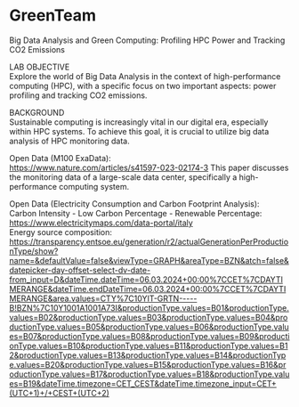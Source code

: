 # GreenTeam
Big Data Analysis and Green Computing: Profiling HPC Power and Tracking CO2 Emissions


LAB OBJECTIVE​
<br/>
Explore the world of Big Data Analysis in the context of high-performance computing (HPC), with a specific focus on two important aspects: power profiling and tracking CO2 emissions.​

BACKGROUND​
<br/>
Sustainable computing is increasingly vital in our digital era, especially within HPC systems. To achieve this goal, it is crucial to utilize big data analysis of HPC monitoring data.

Open Data (M100 ExaData):
<br/>
https://www.nature.com/articles/s41597-023-02174-3 This paper discusses the monitoring data of a large-scale data center, specifically a high-performance computing system.

Open Data (Electricity Consumption and Carbon Footprint Analysis):
<br/>
Carbon Intensity - Low Carbon Percentage - Renewable Percentage: https://www.electricitymaps.com/data-portal/italy 
<br/>
Energy source composition: https://transparency.entsoe.eu/generation/r2/actualGenerationPerProductionType/show?name=&defaultValue=false&viewType=GRAPH&areaType=BZN&atch=false&datepicker-day-offset-select-dv-date-from_input=D&dateTime.dateTime=06.03.2024+00:00%7CCET%7CDAYTIMERANGE&dateTime.endDateTime=06.03.2024+00:00%7CCET%7CDAYTIMERANGE&area.values=CTY%7C10YIT-GRTN-----B!BZN%7C10Y1001A1001A73I&productionType.values=B01&productionType.values=B02&productionType.values=B03&productionType.values=B04&productionType.values=B05&productionType.values=B06&productionType.values=B07&productionType.values=B08&productionType.values=B09&productionType.values=B10&productionType.values=B11&productionType.values=B12&productionType.values=B13&productionType.values=B14&productionType.values=B20&productionType.values=B15&productionType.values=B16&productionType.values=B17&productionType.values=B18&productionType.values=B19&dateTime.timezone=CET_CEST&dateTime.timezone_input=CET+(UTC+1)+/+CEST+(UTC+2)
